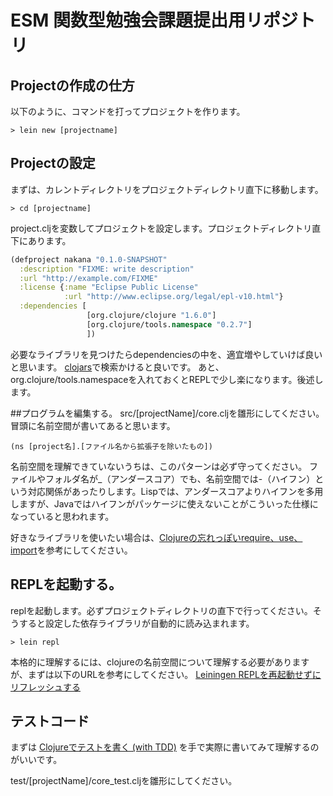 # ESM 関数型勉強会課題提出用リポジトリ

## Projectの作成の仕方
以下のように、コマンドを打ってプロジェクトを作ります。
```
> lein new [projectname]
```


## Projectの設定
まずは、カレントディレクトリをプロジェクトディレクトリ直下に移動します。
```
> cd [projectname]
```
project.cljを変数してプロジェクトを設定します。プロジェクトディレクトリ直下にあります。

```clojure
(defproject nakana "0.1.0-SNAPSHOT"
  :description "FIXME: write description"
  :url "http://example.com/FIXME"
  :license {:name "Eclipse Public License"
            :url "http://www.eclipse.org/legal/epl-v10.html"}
  :dependencies [
                 [org.clojure/clojure "1.6.0"]
                 [org.clojure/tools.namespace "0.2.7"]
                 ])
```

必要なライブラリを見つけたらdependenciesの中を、適宜増やしていけば良いと思います。
[clojars](https://clojars.org/)で検索かけると良いです。
あと、org.clojure/tools.namespaceを入れておくとREPLで少し楽になります。後述します。

##プログラムを編集する。
src/[projectName]/core.cljを雛形にしてください。
冒頭に名前空間が書いてあると思います。
```
(ns [project名].[ファイル名から拡張子を除いたもの])
```
名前空間を理解できていないうちは、このパターンは必ず守ってください。
ファイルやフォルダ名が_（アンダースコア）でも、名前空間では-（ハイフン）という対応関係があったりします。Lispでは、アンダースコアよりハイフンを多用しますが、Javaではハイフンがパッケージに使えないことがこういった仕様になっていると思われます。

好きなライブラリを使いたい場合は、[Clojureの忘れっぽいrequire、use、import](http://d.hatena.ne.jp/Kazuhira/20130913/1379087775)を参考にしてください。



## REPLを起動する。
replを起動します。必ずプロジェクトディレクトリの直下で行ってください。そうすると設定した依存ライブラリが自動的に読み込まれます。
```
> lein repl
```


本格的に理解するには、clojureの名前空間について理解する必要がありますが、まずは以下のURLを参考にしてください。
[Leiningen REPLを再起動せずにリフレッシュする](http://qiita.com/arakaji/items/db0b97c873d477151796)

## テストコード
まずは [Clojureでテストを書く (with TDD)](http://naokirin.hatenablog.com/entry/20111214/1323542003) を手で実際に書いてみて理解するのがいいです。

test/[projectName]/core_test.cljを雛形にしてください。
